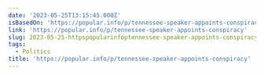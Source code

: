 ```yaml
---
date: '2023-05-25T13:15:45.000Z'
isBasedOn: 'https://popular.info/p/tennessee-speaker-appoints-conspiracy'
link: 'https://popular.info/p/tennessee-speaker-appoints-conspiracy'
slug: 2023-05-25-httpspopularinfoptennessee-speaker-appoints-conspiracy
tags:
  - Politics
title: 'https://popular.info/p/tennessee-speaker-appoints-conspiracy'
---
```



